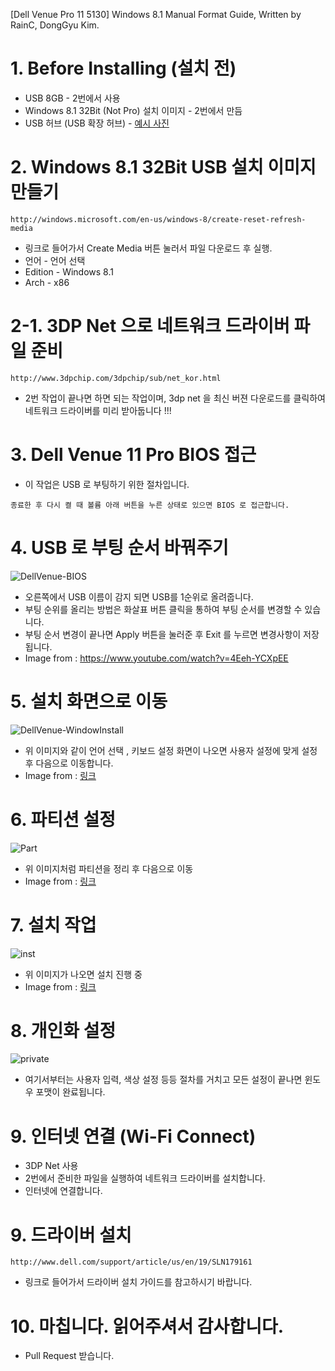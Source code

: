 [Dell Venue Pro 11 5130] Windows 8.1 Manual Format Guide, Written by RainC, DongGyu Kim.

# 1. Before Installing (설치 전)
*  USB 8GB - 2번에서 사용
*  Windows 8.1 32Bit (Not Pro) 설치 이미지 - 2번에서 만듬
*  USB 허브 (USB 확장 허브) - [예시 사진](http://www.aten.co.kr/products/Mobility-&-USB/USB-%EC%97%B0%EC%9E%A5%EA%B8%B0/USB-2.0-%EC%97%B0%EC%9E%A5%EA%B8%B0-+-4%ED%8F%AC%ED%8A%B8-%ED%97%88%EB%B8%8C~UE2120H.html)

# 2. Windows 8.1 32Bit USB 설치 이미지 만들기
```
http://windows.microsoft.com/en-us/windows-8/create-reset-refresh-media
```
*  링크로 들어가서 Create Media 버튼 눌러서 파일 다운로드 후 실행.
*  언어 - 언어 선택
*  Edition - Windows 8.1
*  Arch - x86

# 2-1. 3DP Net 으로 네트워크 드라이버 파일 준비
```
http://www.3dpchip.com/3dpchip/sub/net_kor.html
```
*  2번 작업이 끝나면 하면 되는 작업이며, 3dp net 을 최신 버젼 다운로드를 클릭하여 네트워크 드라이버를 미리 받아둡니다 !!!

# 3. Dell Venue 11 Pro BIOS 접근
*  이 작업은 USB 로 부팅하기 위한 절차입니다.
```
종료한 후 다시 켤 때 볼륨 아래 버튼을 누른 상태로 있으면 BIOS 로 접근합니다.
```

# 4. USB 로 부팅 순서 바꿔주기

![DellVenue-BIOS](http://i.imgur.com/vjDBQd9.png)
*  오른쪽에서 USB 이름이 감지 되면 USB를 1순위로 올려줍니다.
*  부팅 순위를 올리는 방법은 화살표 버튼 클릭을 통하여 부팅 순서를 변경할 수 있습니다.
*  부팅 순서 변경이 끝나면 Apply 버튼을 눌러준 후 Exit 를 누르면 변경사항이 저장됩니다.
*  Image from : https://www.youtube.com/watch?v=4Eeh-YCXpEE

# 5. 설치 화면으로 이동
![DellVenue-WindowInstall](http://res1.windows.microsoft.com/resbox/en/6.3/main/b182803f-2d94-413f-b80f-3ef0ce277ecf_16.png)
*  위 이미지와 같이 언어 선택 , 키보드 설정 화면이 나오면 사용자 설정에 맞게 설정 후 다음으로 이동합니다.
*  Image from : [링크](http://windows.microsoft.com/en-us/windows-8/upgrade-from-windows-vista-xp-tutorial)

# 6. 파티션 설정
![Part](http://res1.windows.microsoft.com/resbox/en/6.3/main/6d886e76-7d91-4de2-b93e-ec65d008a72f_15.png)
*  위 이미지처럼 파티션을 정리 후 다음으로 이동
*  Image from : [링크](http://windows.microsoft.com/en-us/windows-8/upgrade-from-windows-vista-xp-tutorial)

# 7. 설치 작업
![inst](http://res2.windows.microsoft.com/resbox/en/6.3/main/0c78aab0-a1b9-41a5-a996-a552daaf4382_15.png)
*  위 이미지가 나오면 설치 진행 중
*  Image from : [링크](http://windows.microsoft.com/en-us/windows-8/upgrade-from-windows-vista-xp-tutorial)

# 8. 개인화 설정
![private](http://res1.windows.microsoft.com/resbox/en/6.3/main/36852da7-5a42-4dde-ae6e-07ea67d49865_11.png)
*  여기서부터는 사용자 입력, 색상 설정 등등 절차를 거치고 모든 설정이 끝나면 윈도우 포맷이 완료됩니다.

# 9. 인터넷 연결 (Wi-Fi Connect)
*  3DP Net 사용
*  2번에서 준비한 파일을 실행하여 네트워크 드라이버를 설치합니다.
*  인터넷에 연결합니다.

# 9. 드라이버 설치
```
http://www.dell.com/support/article/us/en/19/SLN179161
```
*  링크로 들어가서 드라이버 설치 가이드를 참고하시기 바랍니다. 


# 10. 마칩니다. 읽어주셔서 감사합니다.
*  Pull Request 받습니다.
